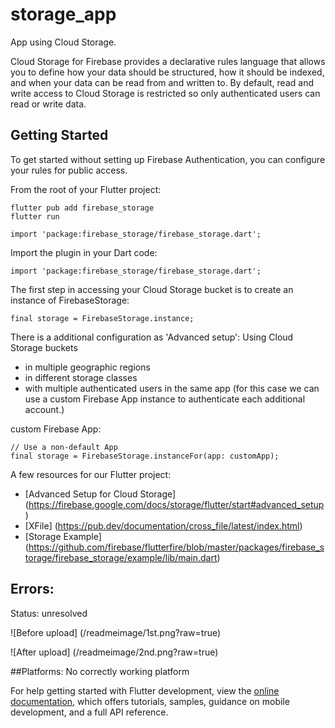 # storage_app

App using Cloud Storage. 

Cloud Storage for Firebase provides a declarative rules language that allows you to define how your data should be structured, how it should be indexed, and when your data can be read from and written to. By default, read and write access to Cloud Storage is restricted so only authenticated users can read or write data.

## Getting Started

To get started without setting up Firebase Authentication, you can configure your rules for public access.

From the root of your Flutter project:
```
flutter pub add firebase_storage
flutter run

import 'package:firebase_storage/firebase_storage.dart';
```

Import the plugin in your Dart code:
```
import 'package:firebase_storage/firebase_storage.dart';
```

The first step in accessing your Cloud Storage bucket is to create an instance of FirebaseStorage:
```
final storage = FirebaseStorage.instance;
```
There is a additional configuration as 'Advanced setup':
Using Cloud Storage buckets 
- in multiple geographic regions
- in different storage classes
- with multiple authenticated users in the same app (for this case we can use a custom Firebase App instance to authenticate each additional account.)

custom Firebase App:
```
// Use a non-default App
final storage = FirebaseStorage.instanceFor(app: customApp);
```



A few resources for our Flutter project:

- [Advanced Setup for Cloud Storage] (https://firebase.google.com/docs/storage/flutter/start#advanced_setup)
- [XFile] (https://pub.dev/documentation/cross_file/latest/index.html)
- [Storage Example] (https://github.com/firebase/flutterfire/blob/master/packages/firebase_storage/firebase_storage/example/lib/main.dart)

## Errors:
Status: unresolved

![Before upload] (/readmeimage/1st.png?raw=true)

![After upload] (/readmeimage/2nd.png?raw=true)

##Platforms:
No correctly working platform 

For help getting started with Flutter development, view the
[online documentation](https://docs.flutter.dev/), which offers tutorials,
samples, guidance on mobile development, and a full API reference.

